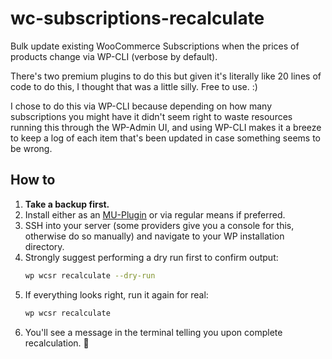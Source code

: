 # wc-subscriptions-recalculate
Bulk update existing WooCommerce Subscriptions when the prices of products change via WP-CLI (verbose by default).

There's two premium plugins to do this but given it's literally like 20 lines of code to do this, I thought that was a little silly. Free to use. :)

I chose to do this via WP-CLI because depending on how many subscriptions you might have it didn't seem right to waste resources running this through the WP-Admin UI, and using WP-CLI makes it a breeze to keep a log of each item that's been updated in case something seems to be wrong.

## How to
1. **Take a backup first.**
2. Install either as an [MU-Plugin](https://developer.wordpress.org/advanced-administration/plugins/mu-plugins/) or via regular means if preferred.
3. SSH into your server (some providers give you a console for this, otherwise do so manually) and navigate to your WP installation directory.
4. Strongly suggest performing a dry run first to confirm output:
    ```bash
    wp wcsr recalculate --dry-run
    ```
5. If everything looks right, run it again for real:
    ```bash
    wp wcsr recalculate
    ```
6. You'll see a message in the terminal telling you upon complete recalculation. 🎉
